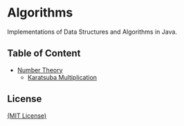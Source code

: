# Algorithms
Implementations of Data Structures and Algorithms in Java.

## Table of Content
- [Number Theory](number-theory)
  * [Karatsuba Multiplication](number-theory/Karatsuba.java)

## License
[(MIT License)](LICENSE)
